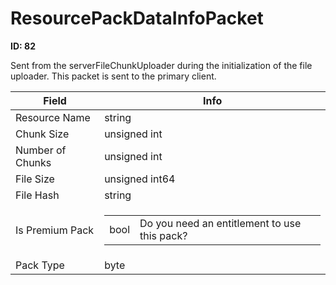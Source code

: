 # ResourcePackDataInfoPacket

**ID: 82**  

Sent from the serverFileChunkUploader during the initialization of the file uploader. This packet is sent to the primary client.

<table><thead><tr><th>Field</th><th>Info</th></tr></thead><tbody>
<tr><td>Resource Name</td><td>string</td></tr>
<tr><td>Chunk Size</td><td>unsigned int</td></tr>
<tr><td>Number of Chunks</td><td>unsigned int</td></tr>
<tr><td>File Size</td><td>unsigned int64</td></tr>
<tr><td>File Hash</td><td>string</td></tr>
<tr><td>Is Premium Pack</td><td><table><tbody><tr><td>bool</td><td>Do you need an entitlement to use this pack?</td></tr></tbody></table></td></tr>
<tr><td>Pack Type</td><td>byte</td></tr>
</tbody></table>